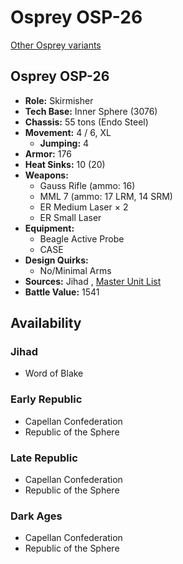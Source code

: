 # Osprey OSP-26 

[Other Osprey variants](../osprey.md) 

## Osprey OSP-26 

- **Role:** Skirmisher 
- **Tech Base:** Inner Sphere (3076) 
- **Chassis:** 55 tons (Endo Steel) 
- **Movement:** 4 / 6, XL 
  - **Jumping:** 4 
- **Armor:** 176 
- **Heat Sinks:** 10 (20) 
- **Weapons:** 
  - Gauss Rifle (ammo: 16) 
  - MML 7 (ammo: 17 LRM, 14 SRM) 
  - ER Medium Laser × 2 
  - ER Small Laser 
- **Equipment:** 
  - Beagle Active Probe 
  - CASE 
- **Design Quirks:** 
  - No/Minimal Arms 
- **Sources:** Jihad , [Master Unit List](http://masterunitlist.info/Unit/Details/2346/osprey-osp-26) 
- **Battle Value:** 1541 

## Availability 

### Jihad 

- Word of Blake 

### Early Republic 

- Capellan Confederation 
- Republic of the Sphere 

### Late Republic 

- Capellan Confederation 
- Republic of the Sphere 

### Dark Ages 

- Capellan Confederation 
- Republic of the Sphere 

